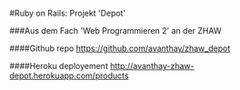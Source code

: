 #Ruby on Rails: Projekt 'Depot'

###Aus dem Fach 'Web Programmieren 2' an der ZHAW


####Github repo
https://github.com/avanthay/zhaw_depot

####Heroku deployement
http://avanthay-zhaw-depot.herokuapp.com/products
